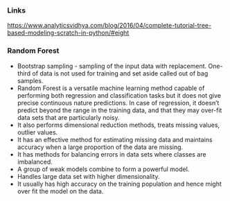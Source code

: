 ### Links
https://www.analyticsvidhya.com/blog/2016/04/complete-tutorial-tree-based-modeling-scratch-in-python/#eight


### Random Forest
* Bootstrap sampling - sampling of the input data with replacement. One-third of data is not used for training and set aside called out of bag samples.
* Random Forest is a versatile machine learning method capable of performing both regression and classification tasks but it does not give precise continuous nature predictions. In case of regression, it doesn’t predict beyond the range in the training data, and that they may over-fit data sets that are particularly noisy.
* It also performs dimensional reduction methods, treats missing values, outlier values. 
* It has an effective method for estimating missing data and maintains accuracy when a large proportion of the data are missing.
* It has methods for balancing errors in data sets where classes are imbalanced.
* A group of weak models combine to form a powerful model.
* Handles large data set with higher dimensionality.
* It usually has high accuracy on the training population and hence might over fit the model on the data.

















